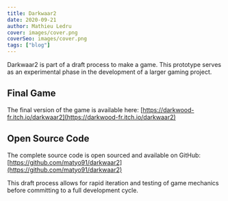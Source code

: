 ```yaml
---
title: Darkwaar2
date: 2020-09-21
author: Mathieu Ledru
cover: images/cover.png
coverSeo: images/cover.png
tags: ["blog"]
---
```


Darkwaar2 is part of a draft process to make a game. This prototype serves as an experimental phase in the development of a larger gaming project.

## Final Game

The final version of the game is available here: [https://darkwood-fr.itch.io/darkwaar2](https://darkwood-fr.itch.io/darkwaar2)

## Open Source Code

The complete source code is open sourced and available on GitHub: [https://github.com/matyo91/darkwaar2](https://github.com/matyo91/darkwaar2)

This draft process allows for rapid iteration and testing of game mechanics before committing to a full development cycle.

